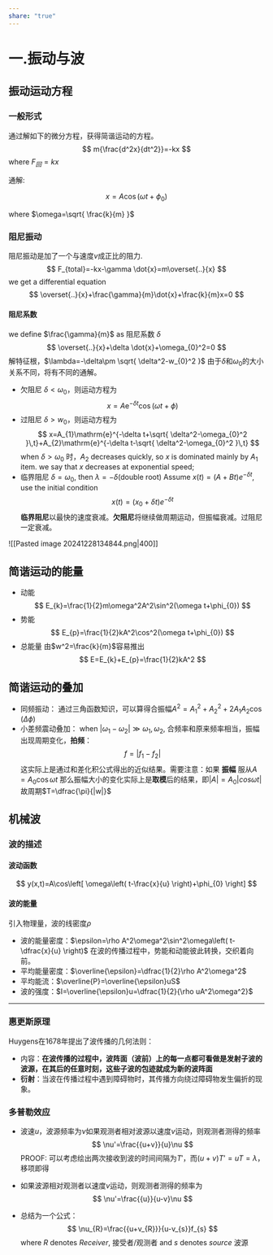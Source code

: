 ```yaml
---
share: "true"
---
```

# 一.振动与波

## 振动运动方程

### 一般形式
通过解如下的微分方程，获得简谐运动的方程。
$$
m{\frac{d^2x}{dt^2}}=-kx
$$
where $F_{回}=kx$

通解:

$$
x=A\cos(\omega t+\phi_{0})
$$

where $\omega=\sqrt{ \frac{k}{m} }$
### 阻尼振动

阻尼振动是加了一个与速度$v$成正比的阻力.
$$
F_{total}=-kx-\gamma \dot{x}=m\overset{..}{x}
$$
we get a differential equation
$$
\overset{..}{x}+\frac{\gamma}{m}\dot{x}+\frac{k}{m}x=0
$$
#### 阻尼系数
we define $\frac{\gamma}{m}$ as 阻尼系数 $\delta$
$$
\overset{..}{x}+\delta \dot{x}+\omega_{0}^2=0
$$
解特征根，$\lambda=-\delta\pm \sqrt{ \delta^2-w_{0}^2 }$
由于$\delta$和$\omega_{0}$的大小关系不同，将有不同的通解。
- 欠阻尼
	$\delta<\omega_{0}$，则运动方程为
$$
	x=A\mathrm{e}^{-\delta t}\cos(\omega t+\phi)
$$
- 过阻尼
	$\delta>w_{0}$，则运动方程为
$$
	x=A_{1}\mathrm{e}^{-\delta t+\sqrt{ \delta^2-\omega_{0}^2 }\,t}+A_{2}\mathrm{e}^{-\delta t-\sqrt{ \delta^2-\omega_{0}^2 }\,t}
$$
	when $\delta>\omega_{0}$ 时，$A_{2}$ decreases quickly, so $x$ is dominated mainly by $A_1$ item.
	we say that $x$ decreases at exponential speed;
- 临界阻尼
	$\delta=\omega_{0}$, then $\lambda=-\delta(\text{double root})$
	Assume $x(t)=(A+Bt)e^{ -\delta t }$, use the initial condition
$$
x(t)=(x_{0}+\delta t)e^{ -\delta t }
$$
**临界阻尼**以最快的速度衰减。**欠阻尼**将继续做周期运动，但振幅衰减。过阻尼一定衰减。


![[Pasted image 20241228134844.png|400]]
## 简谐运动的能量

- 动能
$$
E_{k}=\frac{1}{2}m\omega^2A^2\sin^2(\omega t+\phi_{0})
$$
- 势能
$$
E_{p}=\frac{1}{2}kA^2\cos^2(\omega t+\phi_{0})
$$
- 总能量
	由$w^2=\frac{k}{m}$容易推出
$$
E=E_{k}+E_{p}=\frac{1}{2}kA^2
$$
## 简谐运动的叠加

- 同频振动：
		通过三角函数知识，可以算得合振幅$A^2=A_{1}^2+A_{2}^2+2A_{1}A_{2}\cos(\Delta \phi)$
- 小差频震动叠加：
	when $|\omega_{1}-\omega_{2}|\gg \omega_{1},\omega_{2}$,  合频率和原来频率相当，振幅出现周期变化，**拍频**：
$$
	f=\lvert f_{1}-f_{2}\rvert
$$
	这实际上是通过和差化积公式得出的近似结果。需要注意：如果 **振幅** 服从$A=A_{0}\cos \omega t$ 那么振幅大小的变化实际上是**取模**后的结果，即$|A|=A_{0}|cos\omega t|$
	故周期$T=\dfrac{\pi}{|w|}$
## 机械波
### 波的描述
#### 波动函数
$$
y(x,t)=A\cos\left[ \omega\left( t-\frac{x}{u} \right)+\phi_{0} \right]
$$
#### 波的能量
引入物理量，波的线密度$\rho$
- 波的能量密度：$\epsilon=\rho A^2\omega^2\sin^2\omega\left( t-\dfrac{x}{u} \right)$
	在波的传播过程中，势能和动能彼此转换，交织着向前。
- 平均能量密度：$\overline{\epsilon}=\dfrac{1}{2}\rho A^2\omega^2$
- 平均能流：$\overline{P}=\overline{\epsilon}uS$
- 波的强度：$I=\overline{\epsilon}u=\dfrac{1}{2}{\rho uA^2\omega^2}$

---
### 惠更斯原理
Huygens在1678年提出了波传播的几何法则：

- 内容：**在波传播的过程中，波阵面（波前）上的每一点都可看做是发射子波的波源，在其后的任意时刻，这些子波的包迹就成为新的波阵面**
- **衍射**：当波在传播过程中遇到障碍物时，其传播方向绕过障碍物发生偏折的现象。


### 多普勒效应

- 波速$u$，波源频率为$\nu$如果观测者相对波源以速度$v$运动，则观测者测得的频率
$$
\nu'=\frac{{u+v}}{u}\nu
$$
	PROOF: 可以考虑绘出两次接收到波的时间间隔为$T'$，而${(u+v)T’=uT}=\lambda$，移项即得

- 如果波源相对观测者以速度$v$运动，则观测者测得的频率为
$$
	\nu'=\frac{{u}}{u-v}\nu
$$
- 总结为一个公式：
$$
	\nu_{R}=\frac{{u+v_{R}}}{u-v_{s}}f_{s}
$$
where $R$ denotes $Receiver$, 接受者/观测者 
and $s$ denotes $source$ 波源
